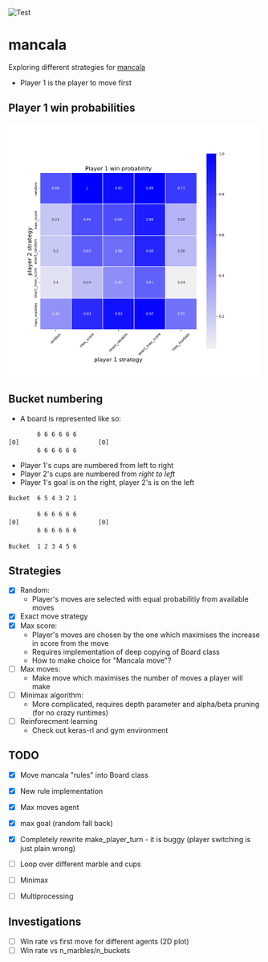 ![Test](https://github.com/sdysch/mancala/actions/workflows/test.yml/badge.svg)
# mancala
Exploring different strategies for [mancala](https://en.wikipedia.org/wiki/Mancala)

* Player 1 is the player to move first

## Player 1 win probabilities
[![Player 1 win probability](plots/player_1_win_probs.png)](plots/player_1_win_probs.png)

## Bucket numbering
* A board is represented like so:
```
        6 6 6 6 6 6
[0]                      [0]
        6 6 6 6 6 6

```
* Player 1's cups are numbered from left to right
* Player 2's cups are numbered from _right to left_
* Player 1's goal is on the right, player 2's is on the left
```
Bucket  6 5 4 3 2 1

        6 6 6 6 6 6
[0]                      [0]
        6 6 6 6 6 6
        
Bucket  1 2 3 4 5 6

```
## Strategies
- [X] Random:
	* Player's moves are selected with equal probabilitiy from available moves
- [X] Exact move strategy
- [X] Max score:
	* Player's moves are chosen by the one which maximises the increase in score from the move
	* Requires implementation of deep copying of Board class
	* How to make choice for "Mancala move"?
- [ ] Max moves:
	* Make move which maximises the number of moves a player will make
- [ ] Minimax algorithm:
	* More complicated, requires depth parameter and alpha/beta pruning (for no crazy runtimes)
- [ ] Reinforecment learning
	* Check out keras-rl and gym environment

## TODO
- [X] Move mancala "rules" into Board class
- [X] New rule implementation
- [X] Max moves agent
- [X] max goal (random fall back)
- [X] Completely rewrite make_player_turn - it is buggy (player switching is just plain wrong)
- [ ] Loop over different marble and cups
- [ ] Minimax
- [ ] Multiprocessing


## Investigations
- [ ] Win rate vs first move for different agents (2D plot)
- [ ] Win rate vs n_marbles/n_buckets
